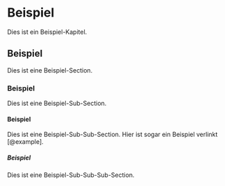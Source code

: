 # Beispiel

Dies ist ein Beispiel-Kapitel.

## Beispiel

Dies ist eine Beispiel-Section.

### Beispiel

Dies ist eine Beispiel-Sub-Section.

#### Beispiel

Dies ist eine Beispiel-Sub-Sub-Section.
Hier ist sogar ein Beispiel verlinkt [@example].

##### Beispiel

Dies ist eine Beispiel-Sub-Sub-Sub-Section.
